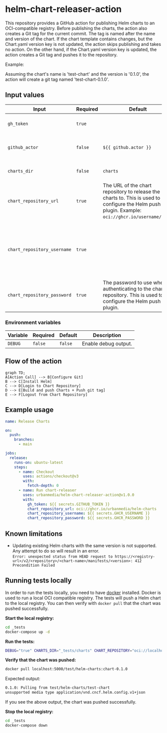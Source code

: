 # helm-chart-releaser-action

This repository provides a GitHub action for publishing Helm charts to an OCI-compatible registry. Before publishing the charts, the action also creates a Git tag for the current commit. The tag is named after the name and version of the chart. If the chart template contains changes, but the Chart.yaml version key is not updated, the action skips publishing and takes no action. On the other hand, if the Chart.yaml version key is updated, the action creates a Git tag and pushes it to the repository.

Example:

Assuming the chart's name is 'test-chart' and the version is '0.1.0', the action will create a git tag named 'test-chart-0.1.0'.

## Input values

| Input | Required | Default | Description |
| --- | --- | --- | --- |
| `gh_token` | `true` | | GitHub token to use for authentication. |
| `github_actor` | `false` | `${{ github.actor }}` | GitHub actor to use for git operations (git tag). |
| `charts_dir` | `false` | `charts` | Directory containing the Helm Charts. |
| `chart_repository_url` | `true` | The URL of the chart repository to release the charts to. This is used to configure the Helm push plugin. Example: `oci://ghcr.io/username/repo`. |
| `chart_repository_username` | `true` | | The username to use when authenticating to the chart repository. This is used to configure the Helm push plugin. |
| `chart_repository_password` | `true` | The password to use when authenticating to the chart repository. This is used to configure the Helm push plugin. |

### Environment variables

| Variable | Required | Default | Description |
| --- | --- | --- | --- |
| `DEBUG` | `false` | `false` | Enable debug output. |

## Flow of the action

```mermaid
graph TD;
A[Action Call] --> B[Configure Git]
B --> C[Install Helm]
C --> D[Login to Chart Repository]
D --> E[Build and push Charts + Push git tag]
E --> F[Logout from Chart Repository]
```

## Example usage

```yaml
name: Release Charts

on:
  push:
    branches:
      - main

jobs:
  release:
    runs-on: ubuntu-latest
    steps:
      - name: Checkout
        uses: actions/checkout@v3
        with:
          fetch-depth: 0
      - name: Run chart-releaser
        uses: urbanmedia/helm-chart-releaser-action@v1.0.0
        with:
          gh_token: ${{ secrets.GITHUB_TOKEN }}
          chart_repository_url: oci://ghcr.io/urbanmedia/helm-charts
          chart_repository_username: ${{ secrets.GHCR_USERNAME }}
          chart_repository_password: ${{ secrets.GHCR_PASSWORD }}
```

## Known limitations

- Updating existing Helm charts with the same version is not supported. Any attempt to do so will result in an error.</br>
  `Error: unexpected status from HEAD request to https://<registry-url>/v2/<repository>/<chart-name>/manifests/<version>: 412 Precondition Failed`

## Running tests locally

In order to run the tests locally, you need to have [docker](https://www.docker.com/) installed. Docker is used to run a local OCI compatible registry. The tests will push a Helm chart to the local registry. You can then verify with `docker pull` that the chart was pushed successfully.

**Start the local registry:**

```bash
cd _tests
docker-compose up -d
```

**Run the tests:**

```bash
DEBUG="true" CHARTS_DIR="_tests/charts" CHART_REPOSITORY="oci://localhost:5000/test/helm-charts" ./entrypoint.sh
```

**Verify that the chart was pushed:**

```bash
docker pull localhost:5000/test/helm-charts:chart-0.1.0
```

Expected output:

```bash
0.1.0: Pulling from test/helm-charts/test-chart
unsupported media type application/vnd.cncf.helm.config.v1+json
```

If you see the above output, the chart was pushed successfully.

**Stop the local registry:**

```bash
cd _tests
docker-compose down
```
